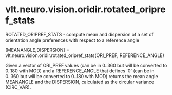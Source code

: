# vlt.neuro.vision.oridir.rotated_oripref_stats

  ROTATED_ORIPREF_STATS - compute mean and dispersion of a set of orientation angle preferences with respect to a reference angle
 
  [MEANANGLE,DISPERSION] = vlt.neuro.vision.oridir.rotated_oripref_stats(ORI_PREF, REFERENCE_ANGLE)
 
  Given a vector of ORI_PREF values (can be in 0..360 but will be converted to 0..180 with MOD)
  and a REFERENCE_ANGLE that defines '0' (can be in 0..360 but will be converted to 0..180 with MOD)
  returns the mean angle MEANANGLE and the DISPERSION, calculated as the circular variance (CIRC_VAR).
